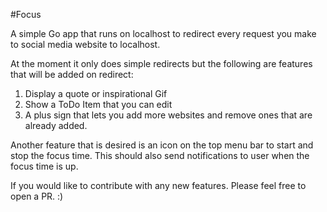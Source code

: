 #Focus

A simple Go app that runs on localhost to redirect every request you make to social media website to localhost. 

At the moment it only does simple redirects but the following are features that will be added on redirect:
1. Display a quote or inspirational Gif
2. Show a ToDo Item that you can edit
3. A plus sign that lets you add more websites and remove ones that are already added.

Another feature that is desired is an icon on the top menu bar to start and stop the focus time. This should also send notifications to user when the focus time is up.



If you would like to contribute with any new features. Please feel free to open a PR. :) 
